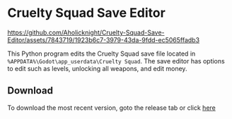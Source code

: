 # Cruelty Squad Save Editor

https://github.com/Aholicknight/Cruelty-Squad-Save-Editor/assets/7843719/1923b6c7-3979-43da-9fdd-ec5065ffadb3


This Python program edits the Cruelty Squad save file located in `%APPDATA%\Godot\app_userdata\Cruelty Squad`. The save editor has options to edit such as levels, unlocking all weapons, and edit money.

## Download

To download the most recent version, goto the release tab or click [here](https://github.com/Aholicknight/Cruelty-Squad-Save-Editor/releases/)
